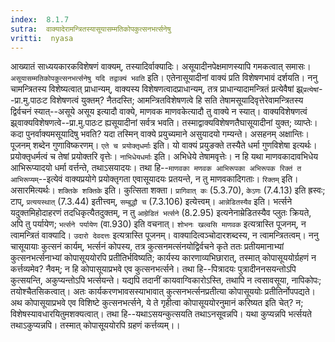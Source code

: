 ```yaml
---
index:  8.1.7
sutra:  वाक्यादेरामन्त्रितस्यासूयासम्मतिकोपकुत्सनभर्त्सनेषु
vritti:  nyasa
---
```


आख्यातं साध्ययकारकविशेषणं वाक्यम्, तस्यादिर्वाक्यादिः। असूयादीनपेक्षमाणस्यापि गमकत्वात् समासः। `असूयासम्मतिकोपकुत्सनभर्त्सनेषु यदि तद्वाक्यं भवति` इति। एतेनासूयादीनां वाक्यं प्रति विशेषणभावं दर्शयति। ननु चामन्त्रितस्य विशेष्यत्वात् प्राधान्यम्, वाक्यस्य विशेषणत्वादप्राधान्यम्, तत्र प्राधान्यादामन्त्रितं प्रत्येवैषां झ्र्`प्रत्येषां`--प्रा.मु.पाठःट विशेषणत्वं युक्तम्? नैतदस्ति; आमन्त्रितविशेषणत्वे हि सति तेषामसूयादिवृत्तेरेवामन्त्रितस्य द्विर्वचनं स्यात्--असूये असूय इत्यादौ वाक्ये, माणवक माणवकेत्यादौ तु वाक्ये न स्यात्। वाक्यविशेषणत्वं झ्र्वाक्यविशेषणत्वे--प्रा.मु.पाठःट ह्यसूयादीनां सर्वत्र भवति। तस्माद्वाक्यविशेषणतैघासूयादीनां युक्त; व्याप्तेः। कदा पुनर्वाक्यमसूयादिषु भवति? यदा तस्मिन् वाक्ये प्रयुच्यमाने असुयादयो गम्यन्ते। असहनम् अक्षान्तिः। पूजनम् शब्देन गुणाविष्करणम्। `एते च प्रयोक्तृधर्माः` इति। यो वाक्यं प्रयुङक्ते तस्यैते धर्मा गुणविशेषा इत्यर्थः। प्रयोक्तृधर्मत्वं च तेषां प्रयोक्तरि वृत्तेः। `नाभिधेयधर्माः` इति। अभिधेये तेषामवृत्तेः। न हि यथा माणवकादावभिधेय आभिरूप्यादयो धर्मा वर्त्तन्ते, तथाऽसयादयः। तथा हि--`माणवका मणवक आभिरूपका अभिरूपक रिक्तं त आभिरूप्यम्`--इत्येवं वाक्यप्रयोगे प्रयोक्तृगता एवासूयादयः प्रतयन्ते, न तु माणवकादिगताः। `रिक्तम्` इति। असारमित्यर्थः।
`शक्तिके शक्तिके` इति। कुत्सिता शक्ता। `प्रागिवात् कः` (5.3.70), `केऽणः` (7.4.13) इति ह्रस्वः; टाप्, `प्रत्ययस्थात्` (7.3.44) इतीत्त्वम्, `सम्बुद्धौ च` (7.3.106) इत्येत्त्वम्। `आन्नेडितस्यैव` इति। भर्त्सने यदुक्तमिहोदाहरणं तदधिकृत्यैतदुक्तम्, न तु `आम्रेडितं भर्त्सने` (8.2.95) इत्यनेनाम्रेडितस्यैव प्लुतः क्रियते, अपि तु पर्यायेण; `भर्त्सने पर्यायेण` (वा.930) इति वचनात्। `शोभनः खल्वसि माणवक` इत्यत्रास्ति पूजनम्, न त्वामन्त्रितं वाक्यादि। `उदारो देवदत्तः` इत्यत्रास्ति पूजनम्। वाक्यादित्वञ्चोदारशब्दस्य, न त्वामन्त्रितत्वम्।
ननु चासूयायाः कुत्सनं कार्यम्, भर्त्सनं कोपस्य, तत्र कुत्सनमत्संनयोद्विर्वचने कृते ततः प्रतीयमानाभ्यां कुत्सनभर्त्सनाभ्यां कोपासूययोरपि प्रतीतिर्भविष्यति; कार्यस्य कारणाव्यभिछारात्, तस्मात् कोपासूययोर्ग्रहणं न कर्त्तव्यमेव? नैवम्; न हि कोपासूयाप्रभवे एव कुत्सनभर्त्सने। तथा हि--पित्रादयः पुत्रादीननसयन्तोऽपि कुत्सयन्ति, अकुप्यन्तोऽपि भर्त्सयन्ते। यद्यपि तदानीं कायवाग्विकारोऽस्ति, तथापि न त्वसावसूया, नापिकोपः; तयोश्चैतसिकत्वात्। अतः कार्यकरणभावसस्याभावात् कुत्सनभर्त्सनप्रतीत्या कोपासूययोः प्रतीतिर्नोपपद्यते।
अथ कोपासूयाप्रभवे एव विशिष्टे कुत्सनभर्त्सने, ये ते गृहीत्वा कोपासूययोरनुमानं करिष्यत इति चेत्? न; विशेषस्यावधारयितुमशक्यत्वात्। तथा हि--यथाऽसयन्कुत्सयति तथाऽनसूवन्नपि। यथा कुप्यन्नपि भर्त्सयते तथाऽकुप्यन्नपि। तस्मात् कोपासूययोरपि ग्रहणं कर्त्तव्यम्।।

